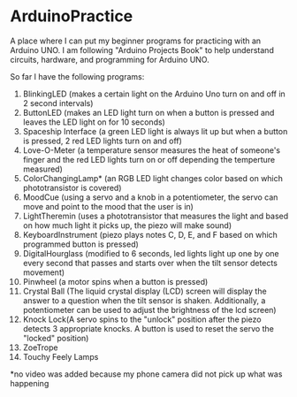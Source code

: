 # ArduinoPractice
A place where I can put my beginner programs for practicing with an Arduino UNO. I am following "Arduino Projects Book" to help understand circuits, hardware, and programming for Arduino UNO.

So far I have the following programs: 
1. BlinkingLED (makes a certain light on the Arduino Uno turn on and off in 2 second intervals)
2. ButtonLED (makes an LED light turn on when a button is pressed and leaves the LED light on for 10 seconds)
3. Spaceship Interface (a green LED light is always lit up but when a button is pressed, 2 red LED lights turn on and off)
4. Love-O-Meter (a temperature sensor measures the heat of someone's finger and the red LED lights turn on or off depending       the temperture measured)
5. ColorChangingLamp* (an RGB LED light changes color based on which phototransistor is covered)
6. MoodCue (using a servo and a knob in a potentiometer, the servo can move and point to the mood that the user is in)
7. LightTheremin (uses a phototransistor that measures the light and based on how much light it picks up, the piezo will make     sound)
8. KeyboardInstrument (piezo plays notes C, D, E, and F based on which programmed button is pressed) 
9. DigitalHourglass (modified to 6 seconds, led lights light up one by one every second that passes and starts over when the tilt sensor detects movement)
10. Pinwheel (a motor spins when a button is pressed)
11. Crystal Ball (The liquid crystal display (LCD) screen will display the answer to a question when the tilt sensor is shaken. Additionally, a potentiometer can be used to adjust the brightness of the lcd screen)
12. Knock Lock(A servo spins to the "unlock" position after the piezo detects 3 appropriate knocks. A button is used to reset the servo the "locked" position)
13. ZoeTrope
14. Touchy Feely Lamps



*no video was added because my phone camera did not pick up what was happening 
